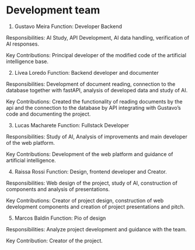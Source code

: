 # Development team

1. Gustavo Meira
 Function: Developer Backend

 Responsibilities: AI Study, API Development, AI data handling, verification of AI responses.

 Key Contributions: Principal developer of the modified code of the artificial intelligence base.

2. Lívea Loredo
 Function: Backend developer and documenter

 Responsibilities: Development of document reading, connection to the database together with fastAPI, analysis of developed data and study of AI.

 Key Contributions: Created the functionality of reading documents by the api and the connection to the database by API integrating with Gustavo’s code and documenting the project.

3. Lucas Macharete
 Function: Fullstack Developer

 Responsibilities: Study of AI, Analysis of improvements and main developer of the web platform.

 Key Contributions: Development of the web platform and guidance of artificial intelligence.

4. Raissa Rossi
 Function: Design, frontend developer and Creator.

 Responsibilities: Web design of the project, study of AI, construction of components and analysis of presentations.

 Key Contributions: Creator of project design, construction of web development components and creation of project presentations and pitch.

5. Marcos Baldin
 Function: Pio of design

 Responsibilities: Analyze project development and guidance with the team.

 Key Contribution: Creator of the project.
